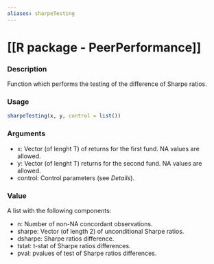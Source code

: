 ```yaml
---
aliases: sharpeTesting
---
```


# [[R package - PeerPerformance]]

### Description
Function which performs the testing of the difference of Sharpe ratios.

### Usage
```R
sharpeTesting(x, y, control = list())
```

### Arguments
* x: Vector (of lenght T) of returns for the first fund. NA values are allowed.
* y: Vector (of lenght T) returns for the second fund. NA values are allowed.
* control: Control parameters (see *Details*).

### Value
A list with the following components:
* n: Number of non-NA concordant observations.
* sharpe: Vector (of length 2) of unconditional Sharpe ratios.
* dsharpe: Sharpe ratios difference.
* tstat: t-stat of Sharpe ratios differences.
* pval: pvalues of test of Sharpe ratios differences.